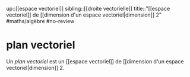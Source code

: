 up::[[espace vectoriel]]
sibling::[[droite vectorielle]]
title::"[[espace vectoriel]] de [[dimension d'un espace vectoriel|dimension]] 2"
#maths/algèbre #no-review 
# plan vectoriel
Un _plan vectoriel_ est un [[espace vectoriel]] de [[dimension d'un espace vectoriel|dimension]] 2.